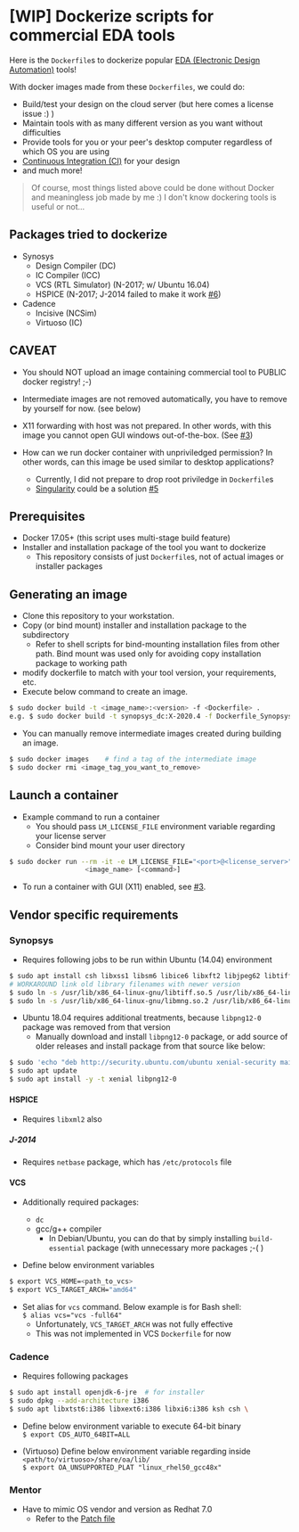 # [WIP] Dockerize scripts for commercial EDA tools

Here is the `Dockerfile`s to dockerize popular [EDA (Electronic Design Automation)](https://en.wikipedia.org/wiki/Electronic_design_automation) tools!

With docker images made from these `Dockerfiles`, we could do:
 * Build/test your design on the cloud server (but here comes a license issue :) )
 * Maintain tools with as many different version as you want without difficulties
 * Provide tools for you or your peer's desktop computer regardless of which OS you are using
 * [Continuous Integration (CI)](https://en.wikipedia.org/wiki/Continuous_integration) for your design
 * and much more!

> Of course, most things listed above could be done without Docker and meaningless job made by me :)
> I don't know dockering tools is useful or not...

## Packages tried to dockerize
 - Synosys
   - Design Compiler (DC)
   - IC Compiler (ICC)
   - VCS (RTL Simulator) (N-2017; w/ Ubuntu 16.04)
   - HSPICE (N-2017; J-2014 failed to make it work [#6][i6])
 - Cadence
   - Incisive (NCSim)
   - Virtuoso (IC)

## CAVEAT
  - You should NOT upload an image containing commercial tool to PUBLIC docker registry! ;-)

  - Intermediate images are not removed automatically, you have to remove by yourself for now. (see below)

  - X11 forwarding with host was not prepared. In other words, with this image you cannot open GUI windows out-of-the-box. (See [#3][i3])

  - How can we run docker container with unpriviledged permission? In other words, can this image be used similar to desktop applications?
    - Currently, I did not prepare to drop root priviledge in `Dockerfile`s
    - [Singularity](https://www.sylabs.io) could be a solution [#5][i5]

## Prerequisites
  - Docker 17.05+ (this script uses multi-stage build feature)
  - Installer and installation package of the tool you want to dockerize
     - This repository consists of just `Dockerfile`s, not of actual images or installer packages

## Generating an image
  
  - Clone this repository to your workstation.
  - Copy (or bind mount) installer and installation package to the subdirectory
     - Refer to shell scripts for bind-mounting installation files from other path. Bind mount was used only for avoiding copy installation package to working path
  - modify dockerfile to match with your tool version, your requirements, etc.
  - Execute below command to create an image.  
```bash
$ sudo docker build -t <image_name>:<version> -f <Dockerfile> .
e.g. $ sudo docker build -t synopsys_dc:X-2020.4 -f Dockerfile_Synopsys_DC .
```
  - You can manually remove intermediate images created during building an image.
```bash
$ sudo docker images    # find a tag of the intermediate image
$ sudo docker rmi <image_tag_you_want_to_remove>
```

## Launch a container
  - Example command to run a container
    - You should pass `LM_LICENSE_FILE` environment variable regarding your license server
    - Consider bind mount your user directory
```bash
$ sudo docker run --rm -it -e LM_LICENSE_FILE="<port>@<license_server>" \
                   <image_name> [<command>]
```
  - To run a container with GUI (X11) enabled, see [#3][i3].

## Vendor specific requirements

### Synopsys

 - Requires following jobs to be run within Ubuntu (14.04) environment
```bash
$ sudo apt install csh libxss1 libsm6 libice6 libxft2 libjpeg62 libtiff5 libmng2 libpng12-0
# WORKAROUND link old library filenames with newer version
$ sudo ln -s /usr/lib/x86_64-linux-gnu/libtiff.so.5 /usr/lib/x86_64-linux-gnu/libtiff.so.3
$ sudo ln -s /usr/lib/x86_64-linux-gnu/libmng.so.2 /usr/lib/x86_64-linux-gnu/libmng.so.1
```

 - Ubuntu 18.04 requires additional treatments, because `libpng12-0` package was removed from that version
   - Manually download and install `libpng12-0` package, or add source of older releases and install package from that source like below:
```bash
$ sudo 'echo "deb http://security.ubuntu.com/ubuntu xenial-security main" >> /etc/apt/sources.list'
$ sudo apt update
$ sudo apt install -y -t xenial libpng12-0
```

#### HSPICE
 - Requires `libxml2` also
 
##### J-2014
 - Requires `netbase` package, which has `/etc/protocols` file

#### VCS
 - Additionally required packages:
   - `dc`
   - gcc/g++ compiler
     - In Debian/Ubuntu, you can do that by simply installing `build-essential` package (with unnecessary more packages ;-( )

 - Define below environment variables
```bash
$ export VCS_HOME=<path_to_vcs>
$ export VCS_TARGET_ARCH="amd64"
```

 - Set alias for `vcs` command. Below example is for Bash shell:    
`$ alias vcs="vcs -full64"`
   - Unfortunately, `VCS_TARGET_ARCH` was not fully effective
   - This was not implemented in VCS `Dockerfile` for now    

### Cadence

 - Requires following packages
```bash
$ sudo apt install openjdk-6-jre  # for installer
$ sudo dpkg --add-architecture i386
$ sudo apt libxtst6:i386 libxext6:i386 libxi6:i386 ksh csh \
```

 - Define below environment variable to execute 64-bit binary  
`$ export CDS_AUTO_64BIT=ALL`

 - (Virtuoso) Define below environment variable regarding inside `<path/to/virtuoso>/share/oa/lib/`  
`$ export OA_UNSUPPORTED_PLAT "linux_rhel50_gcc48x"`

### Mentor

 - Have to mimic OS vendor and version as Redhat 7.0
   - Refer to the [Patch file](https://github.com/limerainne/Dockerize-EDA/blob/master/patches/mentor_calibre_os_as_rh7.patch)

[i3]: https://github.com/limerainne/Dockerize-EDA/issues/3
[i5]: https://github.com/limerainne/Dockerize-EDA/issues/5
[i6]: https://github.com/limerainne/Dockerize-EDA/issues/6
